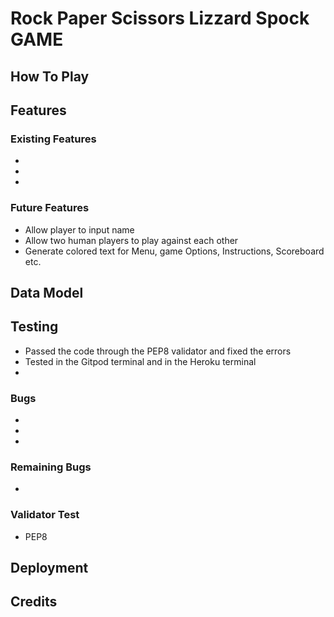 # Rock Paper Scissors Lizzard Spock GAME


## How To Play


## Features

### Existing Features
- 
- 
- 

### Future Features
- Allow player to input name
- Allow two human players to play against each other
- Generate colored text for Menu, game Options, Instructions, Scoreboard etc.

## Data Model

## Testing
- Passed the code through the PEP8 validator and fixed the errors
- Tested in the Gitpod terminal and in the Heroku terminal
- 

### Bugs
- 
- 
- 

### Remaining Bugs
- 

### Validator Test
- PEP8

## Deployment

## Credits

